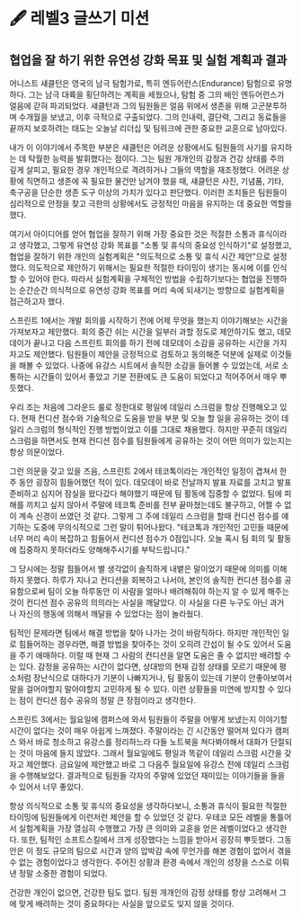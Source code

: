 # 🖋️ 레벨3 글쓰기 미션

## 협업을 잘 하기 위한 유연성 강화 목표 및 실험 계획과 결과

어니스트 섀클턴은 영국의 남극 탐험가로, 특히 엔듀어런스(Endurance) 탐험으로 유명하다. 그는 남극 대륙을 횡단하려는 계획을 세웠으나, 탐험 중 그의 배인 엔듀어런스가 얼음에 갇혀 파괴되었다. 섀클턴과 그의 팀원들은 얼음 위에서 생존을 위해 고군분투하며 수개월을 보냈고, 이후 극적으로 구출되었다. 그의 인내력, 결단력, 그리고 동료들을 끝까지 보호하려는 태도는 오늘날 리더십 및 팀워크에 관한 중요한 교훈으로 남아있다.

내가 이 이야기에서 주목한 부분은 섀클턴은 어려운 상황에서도 팀원들의 사기를 유지하는 데 탁월한 능력을 발휘했다는 점이다. 그는 팀원 개개인의 감정과 건강 상태를 주의 깊게 살피고, 필요한 경우 개인적으로 격려하거나 그들의 역할을 재조정했다. 어려운 상황에 직면하고 생존에 꼭 필요한 물건만 남겨야 했을 때, 섀클턴은 사진, 기념품, 기타, 축구공을 단순한 생존 도구 이상의 가치가 있다고 판단했다. 이러한 조치들은 팀원들이 심리적으로 안정을 찾고 극한의 상황에서도 긍정적인 마음을 유지하는 데 중요한 역할을 했다.

여기서 아이디어를 얻어 협업을 잘하기 위해 가장 중요한 것은 적절한 소통과 휴식이라고 생각했고, 그렇게 유연성 강화 목표를 "소통 및 휴식의 중요성 인식하기"로 설정했고, 협업을 잘하기 위한 개인의 실험계획은 "의도적으로 소통 및 휴식 시간 제안"으로 설정했다. 의도적으로 제안하기 위해서는 필요한 적절한 타이밍이 생기는 동시에 이를 인식할 수 있어야 한다. 따라서 실험계획을 구체적인 방법을 수립하기보다는 협업을 진행하는 순간순간 의식적으로 유연성 강화 목표를 머리 속에 되새기는 방향으로 실험계획을 접근하고자 했다.

스프린트 1에서는 개발 회의를 시작하기 전에 어제 무엇을 했는지 이야기해보는 시간을 가져보자고 제안했다. 회의 중간 쉬는 시간을 일부러 과할 정도로 제안하기도 했고, 데모데이가 끝나고 다음 스프린트 회의를 하기 전에 데모데이 소감을 공유하는 시간을 가지자고도 제안했다. 팀원들이 제안을 긍정적으로 검토하고 동의해준 덕분에 실제로 이것들을 해볼 수 있었다. 나중에 유강스 시트에서 솔직한 소감을 들어볼 수 있었는데, 서로 소통하는 시간들이 있어서 좋았고 기분 전환에도 큰 도움이 되었다고 적어주어서 매우 뿌듯했다.

우리 조는 처음에 그라운드 룰로 정한대로 평일에 데일리 스크럼을 항상 진행해오고 있다. 현재 컨디션 점수와 기술적으로 도움을 받을 부분 및 오늘 할 일을 공유하는 것이 데일리 스크럼의 형식적인 진행 방법이었고 이를 그대로 채용했다. 하지만 꾸준히 데일리 스크럼을 하면서도 현재 컨디션 점수를 팀원들에게 공유하는 것이 어떤 의미가 있는지는 항상 의문이었다. 

그런 의문을 갖고 있을 즈음, 스프린트 2에서 테코톡이라는 개인적인 일정이 겹쳐서 한 주 동안 굉장히 힘들어했던 적이 있다. 데모데이 바로 전날까지 발표 자료를 고치고 발표 준비하고 심지어 잠실을 왔다갔다 해야했기 때문에 팀 활동에 집중할 수 없었다. 팀에 피해를 끼치고 싶지 않아서 주말에 테코톡 준비를 전부 끝마쳤는데도 불구하고, 어쩔 수 없이 계속 신경이 쓰였던 것 같다. 그렇게 그 주에 데일리 스크럼을 할때 컨디션 점수를 얘기하는 도중에 무의식적으로 그런 말이 튀어나왔다. "테코톡과 개인적인 고민들 때문에 너무 머리 속이 복잡하고 힘들어서 컨디션 점수가 0점입니다. 오늘 혹시 팀 회의 및 활동에 집중하지 못하더라도 양해해주시기를 부탁드립니다."

그 당시에는 정말 힘들어서 별 생각없이 솔직하게 내뱉은 말이었기 때문에 의미를 이해하지 못했다. 하루가 지나고 컨디션을 회복하고 나서야, 본인의 솔직한 컨디션 점수를 공유함으로써 팀이 오늘 하루동안 이 사람을 얼마나 배려해줘야 하는지 알 수 있게 해주는 것이 컨디션 점수 공유의 의의라는 사실을 깨달았다. 이 사실을 다른 누구도 아닌 과거 나 자신의 행동에 의해서 깨달을 수 있었다는 점이 놀라웠다.

팀적인 문제라면 팀에서 해결 방법을 찾아 나가는 것이 바람직하다. 하지만 개인적인 일로 힘들어하는 경우라면, 해결 방법을 찾아주는 것이 오히려 간섭이 될 수도 있어서 도움을 주기 애매하다. 이럴 때 현재 그 사람의 컨디션을 알면 도움은 줄 수 없지만 배려할 수는 있다. 감정을 공유하는 시간이 없다면, 상대방의 현재 감정 상태를 모르기 때문에 평소처럼 장난식으로 대하다가 기분이 나빠지거나, 팀 활동이 있는데 기분이 안좋아보여서 말을 걸어야할지 말아야할지 고민하게 될 수 있다. 이런 상황들을 미연에 방지할 수 있다는 점이 컨디션 점수 공유의 정말 큰 장점이라고 생각한다.

스프린트 3에서는 월요일에 캠퍼스에 와서 팀원들이 주말을 어떻게 보냈는지 이야기할 시간이 없다는 것이 매우 아쉽게 느껴졌다. 주말이라는 긴 시간동안 떨어져 있다가 캠퍼스 와서 바로 청소하고 유강스를 정리하느라 다들 노트북을 쳐다봐야해서 대화가 단절되는 것이 마음에 들지 않았다. 그래서 월요일에도 평일과 똑같이 데일리 스크럼 시간을 갖자고 제안했다. 금요일에 제안했고 바로 그 다음주 월요일에 유강스 전에 데일리 스크럼을 수행해보았다. 결과적으로 팀원들 각자의 주말에 있었던 재미있는 이야기들을 들을 수 있어서 너무 좋았다.

항상 의식적으로 소통 및 휴식의 중요성을 생각하다보니, 소통과 휴식이 필요한 적절한 타이밍에 팀원들에게 이런저런 제안을 할 수 있었던 것 같다. 우테코 모든 레벨을 통틀어서 실험계획을 가장 열심히 수행했고 가장 큰 의미와 교훈을 얻은 레벨이었다고 생각한다. 또한, 팀적인 소프트스킬에서 크게 성장했다는 느낌을 받아서 굉장히 뿌듯했다. 그동안은 이 정도 규모의 팀으로 시간과 양의 압박감 속에 무언가를 해본 경험이 없어서 겪을 수 없는 경험이었다고 생각한다. 주어진 상황과 환경 속에서 개인의 성장을 스스로 이뤄낸 정말 소중한 경험이 되었다.

건강한 개인이 없으면, 건강한 팀도 없다. 팀원 개개인의 감정 상태를 항상 고려해서 그에 맞게 배려하는 것이 중요하다는 사실을 앞으로도 잊지 않을 것이다.